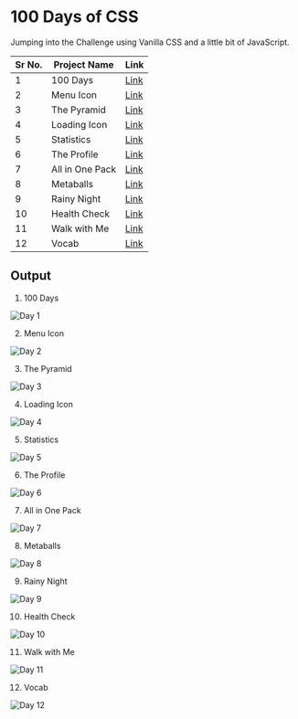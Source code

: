 # 100 Days of CSS
Jumping into the Challenge using Vanilla CSS and a little bit of JavaScript.

|Sr No. | Project Name | Link |
|-------|---------|------|
| 1 | 100 Days |[Link](https://github.com/AdyaTech/100-Days-of-CSS/tree/main/Day%201)|
| 2 | Menu Icon |[Link](https://github.com/AdyaTech/100-Days-of-CSS/tree/main/Day%202)|
| 3 | The Pyramid |[Link](https://github.com/AdyaTech/100-Days-of-CSS/tree/main/Day%203)|
| 4 | Loading Icon |[Link](https://github.com/AdyaTech/100-Days-of-CSS/tree/main/Day%204)|
| 5 | Statistics |[Link](https://github.com/AdyaTech/100-Days-of-CSS/tree/main/Day%205)|
| 6 | The Profile |[Link](https://github.com/AdyaTech/100-Days-of-CSS/tree/main/Day%206)|
| 7 | All in One Pack |[Link](https://github.com/AdyaTech/100-Days-of-CSS/tree/main/Day%207)|
| 8 | Metaballs |[Link](https://github.com/AdyaTech/100-Days-of-CSS/tree/main/Day%208)|
| 9 | Rainy Night |[Link](https://github.com/AdyaTech/100-Days-of-CSS/tree/main/Day%209)|
| 10 | Health Check |[Link](https://github.com/AdyaTech/100-Days-of-CSS/tree/main/Day%2010)|
| 11 | Walk with Me |[Link](https://github.com/AdyaTech/100-Days-of-CSS/tree/main/Day%2011)|
| 12 | Vocab |[Link](https://github.com/AdyaTech/100-Days-of-CSS/tree/main/Day%2012)|

## Output
1. 100 Days

![Day 1](https://github.com/AdyaTech/100-Days-of-CSS/blob/main/Day%201/img.png)

2. Menu Icon

![Day 2](https://github.com/AdyaTech/100-Days-of-CSS/blob/main/Day%202/Video.gif)

3. The Pyramid

![Day 3](https://github.com/AdyaTech/100-Days-of-CSS/blob/main/Day%203/Video.gif)

4. Loading Icon

![Day 4](https://github.com/AdyaTech/100-Days-of-CSS/blob/main/Day%204/Video.gif)

5. Statistics

![Day 5](https://github.com/AdyaTech/100-Days-of-CSS/blob/main/Day%205/Video.gif)

6. The Profile

![Day 6](https://github.com/AdyaTech/100-Days-of-CSS/blob/main/Day%206/Video.gif)

7. All in One Pack

![Day 7](https://github.com/AdyaTech/100-Days-of-CSS/blob/main/Day%207/Video.gif)

8. Metaballs

![Day 8](https://github.com/AdyaTech/100-Days-of-CSS/blob/main/Day%208/Video.gif)

9. Rainy Night

![Day 9](https://github.com/AdyaTech/100-Days-of-CSS/blob/main/Day%209/Video.gif)

10. Health Check

![Day 10](https://github.com/AdyaTech/100-Days-of-CSS/blob/main/Day%2010/video.gif)

11. Walk with Me
    
![Day 11](https://github.com/AdyaTech/100-Days-of-CSS/blob/main/Day%2011/video.gif)

12. Vocab
    
![Day 12](https://github.com/AdyaTech/100-Days-of-CSS/blob/main/Day%2012/Video.gif)
